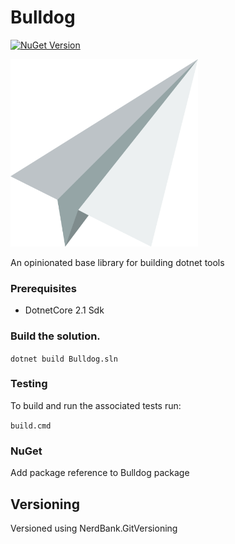 # Bulldog

[![NuGet Version](https://img.shields.io/nuget/v/GR.Bulldog.svg)](https://www.nuget.org/packages/GR.Bulldog)

<img src="./Bulldog.png" width="300px" />

An opinionated base library for building dotnet tools

### Prerequisites

* DotnetCore 2.1 Sdk

### Build the solution.

```dotnet build Bulldog.sln```

### Testing

To build and run the associated tests run:

```build.cmd```

### NuGet

Add package reference to Bulldog package

## Versioning

Versioned using NerdBank.GitVersioning

